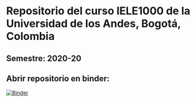 # Repositorio del curso IELE1000 de la Universidad de los Andes, Bogotá, Colombia
## Semestre: 2020-20

## Abrir repositorio en binder: 
[![Binder](https://mybinder.org/badge_logo.svg)](https://mybinder.org/v2/gh/jpmartinez10/IELE1000-2020-20/master)
